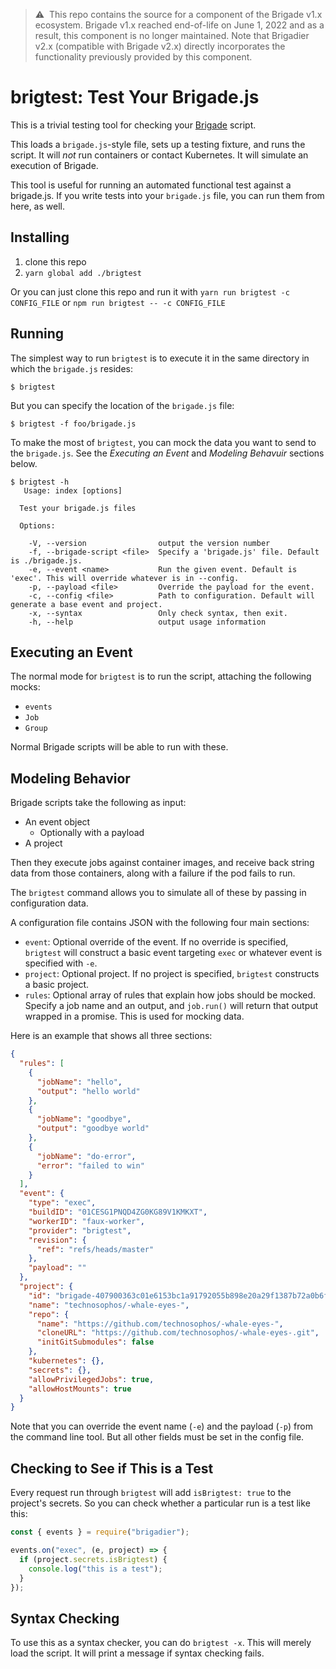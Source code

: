 > ⚠️&nbsp;&nbsp;This repo contains the source for a component of the Brigade
> v1.x ecosystem. Brigade v1.x reached end-of-life on June 1, 2022 and as a
> result, this component is no longer maintained. Note that Brigadier v2.x
> (compatible with Brigade v2.x) directly incorporates the functionality
> previously provided by this component.

# brigtest: Test Your Brigade.js

This is a trivial testing tool for checking your [Brigade](https://brigade.sh) script.

This loads a `brigade.js`-style file, sets up a testing fixture, and runs the
script. It will _not_ run containers or contact Kubernetes. It will simulate
an execution of Brigade.

This tool is useful for running an automated functional test against a brigade.js.
If you write tests into your `brigade.js` file, you can run them from here, as
well.

## Installing

1. clone this repo
2. `yarn global add ./brigtest`

Or you can just clone this repo and run it with `yarn run brigtest -c CONFIG_FILE` or `npm run brigtest -- -c CONFIG_FILE`

## Running

The simplest way to run `brigtest` is to execute it in the same directory in which
the `brigade.js` resides:

```
$ brigtest
```

But you can specify the location of the `brigade.js` file:

```
$ brigtest -f foo/brigade.js
```

To make the most of `brigtest`, you can mock the data you want to send to the
`brigade.js`. See the *Executing an Event* and *Modeling Behavuir* sections below.


```console
$ brigtest -h
   Usage: index [options]

  Test your brigade.js files

  Options:

    -V, --version                output the version number
    -f, --brigade-script <file>  Specify a 'brigade.js' file. Default is ./brigade.js.
    -e, --event <name>           Run the given event. Default is 'exec'. This will override whatever is in --config.
    -p, --payload <file>         Override the payload for the event.
    -c, --config <file>          Path to configuration. Default will generate a base event and project.
    -x, --syntax                 Only check syntax, then exit.
    -h, --help                   output usage information
```

## Executing an Event

The normal mode for `brigtest` is to run the script, attaching the following
mocks:

- `events`
- `Job`
- `Group`

Normal Brigade scripts will be able to run with these.

## Modeling Behavior

Brigade scripts take the following as input:

- An event object
  - Optionally with a payload
- A project

Then they execute jobs against container images, and receive back string data
from those containers, along with a failure if the pod fails to run.

The `brigtest` command allows you to simulate all of these by passing in configuration
data.

A configuration file contains JSON with the following four main sections:

- `event`: Optional override of the event. If no override is specified, `brigtest`
  will construct a basic event targeting `exec` or whatever event is specified with `-e`.
- `project`: Optional project. If no project is specified, `brigtest` constructs a
  basic project.
- `rules`: Optional array of rules that explain how jobs should be mocked. Specify
  a job name and an output, and `job.run()` will return that output wrapped in a
  promise. This is used for mocking data.

Here is an example that shows all three sections:

```json
{
  "rules": [
    {
      "jobName": "hello",
      "output": "hello world"
    },
    {
      "jobName": "goodbye",
      "output": "goodbye world"
    },
    {
      "jobName": "do-error",
      "error": "failed to win"
    }
  ],
  "event": {
    "type": "exec",
    "buildID": "01CESG1PNQD4ZG0KG89V1KMKXT",
    "workerID": "faux-worker",
    "provider": "brigtest",
    "revision": {
      "ref": "refs/heads/master"
    },
    "payload": ""
  },
  "project": {
    "id": "brigade-407900363c01e6153bc1a91792055b898e20a29f1387b72a0b6f00",
    "name": "technosophos/-whale-eyes-",
    "repo": {
      "name": "https://github.com/technosophos/-whale-eyes-",
      "cloneURL": "https://github.com/technosophos/-whale-eyes-.git",
      "initGitSubmodules": false
    },
    "kubernetes": {},
    "secrets": {},
    "allowPrivilegedJobs": true,
    "allowHostMounts": true
  }
}
```

Note that you can override the event name (`-e`) and the payload (`-p`) from the
command line tool. But all other fields must be set in the config file.

## Checking to See if This is a Test

Every request run through `brigtest` will add `isBrigtest: true` to the project's secrets.
So you can check whether a particular run is a test like this:

```javascript
const { events } = require("brigadier");

events.on("exec", (e, project) => {
  if (project.secrets.isBrigtest) {
    console.log("this is a test");
  }
});
````

## Syntax Checking

To use this as a syntax checker, you can do `brigtest -x`. This will merely
load the script. It will print a message if syntax checking fails.

